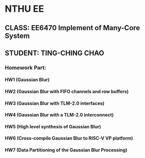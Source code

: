 # NTHU EE 
## CLASS: EE6470 Implement of Many-Core System 
## STUDENT: TING-CHING CHAO
### Homework Part:
#### HW1 (Gaussian Blur)
#### HW2 (Gaussian Blur with FIFO channels and row buffers)
#### HW3 (Gaussian Blur with TLM-2.0 interfaces)
#### HW4 (Gaussian Blur with a TLM-2.0 interconnect)
#### HW5 (High level synthesis of Gaussian Blur)
#### HW6 (Cross-compile Gaussian Blur to RISC-V VP platform)
#### HW7 (Data Partitioning of the Gaussian Blur Processing)

